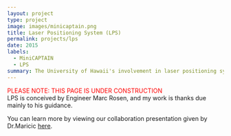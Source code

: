 ```yaml
---
layout: project
type: project
image: images/minicaptain.png
title: Laser Positioning System (LPS)
permalink: projects/lps
date: 2015
labels:
  - MiniCAPTAIN
  - LPS
summary: The University of Hawaii's involvement in laser positioning system for CAPTAIN and MiniCAPTAIN collaboration.
---
```


 <font color="red">PLEASE NOTE: THIS PAGE IS UNDER CONSTRUCTION</font> 
 <br>
LPS is conceived by Engineer Marc Rosen, and my work is thanks due mainly to his guidance.

You can learn more by viewing our collaboration presentation given by Dr.Maricic [here](  https://indico.fnal.gov/getFile.py/access?contribId=1&resId=0&materialId=slides&confId=11889).

